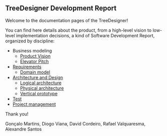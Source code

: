 ## TreeDesigner Development Report

Welcome to the documentation pages of the TreeDesigner!

You can find here details about the product, from a high-level vision to low-level implementation decisions, a kind of Software Development Report, organized by discipline: 

* Business modeling 
  * [Product Vision](docs/ProductVision.md)
  * [Elevator Pitch](docs/ElevatorPitch.md)
* [Requirements](docs/Requirements.md)
  * [Domain model](docs/Requirements.md#Domain-model)
* [Architecture and Design](docs/ArchitectureAndDesign.md)
  * [Logical architecture](docs/ArchitectureAndDesign.md#Logical-architecture)
  * [Physical architecture](docs/ArchitectureAndDesign.md#Physical-architecture)
  * [Vertical prototype](app)
* [Test](app/tree_designer/test)
* [Project management](docs/ProjectManagement.md)

Thank you!

Gonçalo Martins,  Diogo Viana, David Cordeiro, Rafael Valquaresma, Alexandre Santos
